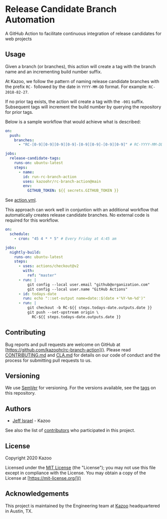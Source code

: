 # Release Candidate Branch Automation

A GitHub Action to facilitate continuous integration of release candidates for web projects

## Usage

Given a branch (or branches), this action will create a tag with the branch name and an incrementing build number suffix.

At Kazoo, we follow the pattern of naming release candidate branches with the prefix `RC-` followed by the date in `YYYY-MM-DD` format. For example: `RC-2018-82-27`.

If no prior tag exists, the action will create a tag with the `-001` suffix. Subsequent tags will increment the build number by querying the repository for prior tags.

Below is a sample workflow that would achieve what is described:

```yaml
on:
  push:
    branches:
      - "RC-[0-9][0-9][0-9][0-9]-[0-9][0-9]-[0-9][0-9]" # RC-YYYY-MM-DD

jobs:
  release-candidate-tags:
    runs-on: ubuntu-latest
    steps:
      - name:
        id: run-rc-branch-action
        uses: kazoohr/rc-branch-action@main
        env:
          GITHUB_TOKEN: ${{ secrets.GITHUB_TOKEN }}
```

See [action.yml](action.yml).

This approach can work well in conjuntion with an additional workflow that automatically creates release candidate branches. No external code is required for this workflow.

```yaml
on:
  schedule:
    - cron: "45 4 * * 5" # Every Friday at 4:45 am

jobs:
  nightly-build:
    runs-on: ubuntu-latest
    steps:
      - uses: actions/checkout@v2
        with:
          ref: "master"
      - run: |
          git config --local user.email "github@organization.com"
          git config --local user.name "GitHub Actions"
      - id: todays-date
        run: echo "::set-output name=date::$(date +'%Y-%m-%d')"
      - run: |
          git checkout -b RC-${{ steps.todays-date.outputs.date }}
          git push --set-upstream origin \
            RC-${{ steps.todays-date.outputs.date }}
```

## Contributing

Bug reports and pull requests are welcome on GitHub at [https://github.com/kazoohr/rc-branch-action](). Please read [CONTRIBUTING.md]() and [CLA.md]() for details on our code of conduct and the process for submitting pull requests to us.

## Versioning

We use [SemVer](http://semver.org/) for versioning. For the versions available, see the [tags](https://github.com/kazoohr/rc-branch-action/tags) on this repository.

## Authors

- [Jeff Israel](https://github.com/stripethree) - Kazoo

See also the list of [contributors](https://github.com/kazoohr/rc-branch-action/graphs/contributors) who participated in this project.

## License

Copyright 2020 Kazoo

Licensed under the [MIT License](LICENSE) (the "License"); you may not use this file except in compliance with the License. You may obtain a copy of the License at [https://mit-license.org/]()

## Acknowledgements

This project is maintained by the Engineering team at [Kazoo](http://kazoohr.com) headquartered in Austin, TX.
